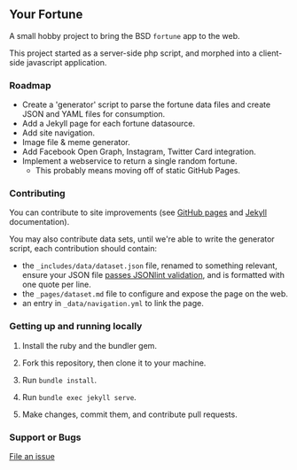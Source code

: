 ## Your Fortune

A small hobby project to bring the BSD `fortune` app to the web.

This project started as a server-side php script, and morphed into a client-side javascript application.

### Roadmap

* Create a 'generator' script to parse the fortune data files and create JSON and YAML files for consumption.
* Add a Jekyll page for each fortune datasource.
* Add site navigation.
* Image file & meme generator.
* Add Facebook Open Graph, Instagram, Twitter Card integration.
* Implement a webservice to return a single random fortune.
    * This probably means moving off of static GitHub Pages.

### Contributing

You can contribute to site improvements (see [GitHub pages](https://help.github.com/categories/github-pages-basics/) and [Jekyll](https://jekyllrb.com/) documentation).

You may also contribute data sets, until we're able to write the generator script, each contribution should contain:

* the `_includes/data/dataset.json` file, renamed to something relevant, ensure
  your JSON file [passes JSONlint validation](https://jsonlint.com/), and is
  formatted with one quote per line.
* the `_pages/dataset.md` file to configure and expose the page on the web.
* an entry in `_data/navigation.yml` to link the page.

### Getting up and running locally

1. Install the ruby and the bundler gem.

2. Fork this repository, then clone it to your machine.

3. Run `bundle install`.

4. Run `bundle exec jekyll serve`.

5. Make changes, commit them, and contribute pull requests.

### Support or Bugs

[File an issue](https://github.com/your-fortune/your-fortune.github.io/issues/new)
